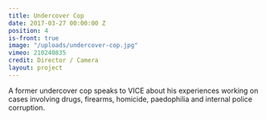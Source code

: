 ```yaml
---
title: Undercover Cop
date: 2017-03-27 00:00:00 Z
position: 4
is-front: true
image: "/uploads/undercover-cop.jpg"
vimeo: 210240835
credit: Director / Camera
layout: project
---
```


A former undercover cop speaks to VICE about his experiences working on cases involving drugs, firearms, homicide, paedophilia and internal police corruption.